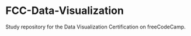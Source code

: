 # FCC-Data-Visualization
Study repository for the Data Visualization Certification on freeCodeCamp.
